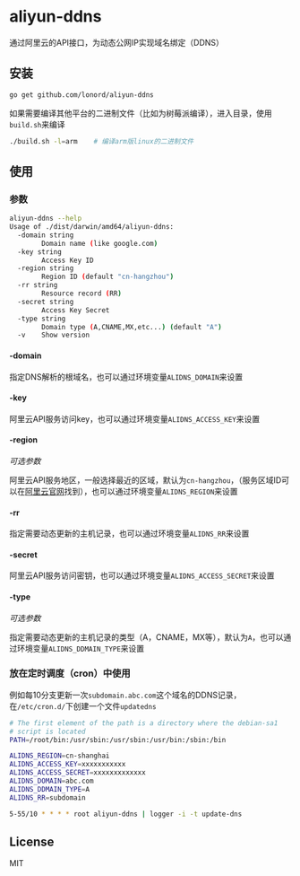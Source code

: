 # aliyun-ddns
通过阿里云的API接口，为动态公网IP实现域名绑定（DDNS）

## 安装

```bash
go get github.com/lonord/aliyun-ddns
```

如果需要编译其他平台的二进制文件（比如为树莓派编译），进入目录，使用`build.sh`来编译

```bash
./build.sh -l=arm    # 编译arm版linux的二进制文件
```

## 使用

### 参数

```bash
aliyun-ddns --help
Usage of ./dist/darwin/amd64/aliyun-ddns:
  -domain string
        Domain name (like google.com)
  -key string
        Access Key ID
  -region string
        Region ID (default "cn-hangzhou")
  -rr string
        Resource record (RR)
  -secret string
        Access Key Secret
  -type string
        Domain type (A,CNAME,MX,etc...) (default "A")
  -v    Show version
```

#### -domain
指定DNS解析的根域名，也可以通过环境变量`ALIDNS_DOMAIN`来设置

#### -key
阿里云API服务访问key，也可以通过环境变量`ALIDNS_ACCESS_KEY`来设置

#### -region
*可选参数*

阿里云API服务地区，一般选择最近的区域，默认为`cn-hangzhou`，（服务区域ID可以在[阿里云官网](https://help.aliyun.com/document_detail/40654.html?spm=5176.10695662.1996646101.1.2b4a33dcFrxth0)找到），也可以通过环境变量`ALIDNS_REGION`来设置

#### -rr
指定需要动态更新的主机记录，也可以通过环境变量`ALIDNS_RR`来设置

#### -secret
阿里云API服务访问密钥，也可以通过环境变量`ALIDNS_ACCESS_SECRET`来设置

#### -type
*可选参数*

指定需要动态更新的主机记录的类型（A，CNAME，MX等），默认为`A`，也可以通过环境变量`ALIDNS_DDMAIN_TYPE`来设置

### 放在定时调度（cron）中使用

例如每10分支更新一次`subdomain.abc.com`这个域名的DDNS记录，在`/etc/cron.d/`下创建一个文件`updatedns`

```bash
# The first element of the path is a directory where the debian-sa1
# script is located
PATH=/root/bin:/usr/sbin:/usr/sbin:/usr/bin:/sbin:/bin

ALIDNS_REGION=cn-shanghai
ALIDNS_ACCESS_KEY=xxxxxxxxxxx
ALIDNS_ACCESS_SECRET=xxxxxxxxxxxxx
ALIDNS_DOMAIN=abc.com
ALIDNS_DDMAIN_TYPE=A
ALIDNS_RR=subdomain

5-55/10 * * * * root aliyun-ddns | logger -i -t update-dns
```

## License

MIT
